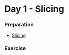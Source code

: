 # Day 1 - Slicing

### Preparation
- [Slicing](http://www.diveintopython.net/native_data_types/lists.html#odbchelper.list.slice)

### Exercise

